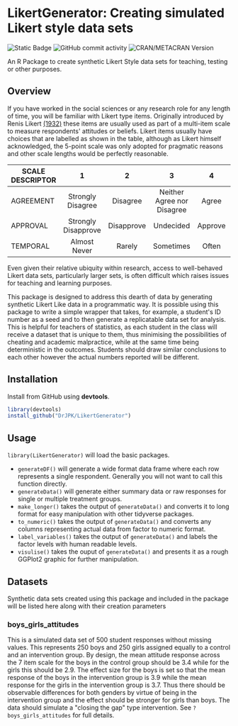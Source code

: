 # LikertGenerator: Creating simulated Likert style data sets

![Static Badge](https://img.shields.io/badge/iD-0000--0002--8126--7086-A6CE39)
![GitHub commit activity](https://img.shields.io/github/commit-activity/w/DrJPK/LikertGenerator)
![CRAN/METACRAN Version](https://img.shields.io/cran/v/LikertGenerator)

An R Package to create synthetic Likert Style data sets for teaching, testing or other purposes.

## Overview

If you have worked in the social sciences or any research role for any length of time, you will be familiar with Likert type items. Originally introduced by Renis Likert [(1932)](https://psycnet.apa.org/record/1933-01885-001) these items are usually used as part of a multi-item scale to measure respondents' attitudes or beliefs. Likert items usually have choices that are labelled as shown in the table, although as Likert himself acknowledged, the 5-point scale was only adopted for pragmatic reasons and other scale lengths would be perfectly reasonable.

|**SCALE DESCRIPTOR**|**1**|**2**|**3**|**4**|**5**|
|-----|:---:|:---:|:---:|:---:|:---:|
|AGREEMENT|Strongly Disagree|Disagree|Neither Agree nor Disagree|Agree|Strongly Agree|
|APPROVAL |Strongly Disapprove|Disapprove|Undecided|Approve|Strongly Approve|
|TEMPORAL	|Almost Never|Rarely|Sometimes|Often|Almost Always|

Even given their relative ubiquity within research, access to well-behaved Likert data sets, particularly larger sets, is often difficult which raises issues for teaching and learning purposes.

This package is designed to address this dearth of data by generating synthetic Likert Like data in a programmatic way. It is possible using this package to write a simple wrapper that takes, for example, a student's ID number as a seed and to then generate a replicatable data set for analysis.  This is helpful for teachers of statistics, as each student in the class will receive a dataset that is unique to them, thus minimising the possibilities of cheating and academic malpractice, while at the same time being deterministic in the outcomes. Students should draw similar conclusions to each other however the actual numbers reported will be different.

## Installation

Install from GitHub using **devtools**.

```R
library(devtools)
install_github("DrJPK/LikertGenerator")
```

## Usage

`library(LikertGenerator)` will load the basic packages.

* `generateDF()` will generate a wide format data frame where each row represents a single respondent. Generally you will not want to call this function directly.
* `generateData()` will generate either summary data or raw responses for single or multiple treatment groups.
* `make_longer()` takes the output of `generateData()` and converts it to long format for easy manipulation with other tidyverse packages.
* `to_numeric()` takes the output of `generateData()` and converts any columns representing actual data from factor to numeric format.
* `label_variables()` takes the output of `generateData()` and labels the factor levels with human readable levels.
* `visulise()` takes the ouput of `generateData()` and presents it as a rough GGPlot2 graphic for further manipulation.

## Datasets

Synthetic data sets created using this package and included in the package will be listed here along with their creation parameters

### boys_girls_attitudes

This is a simulated data set of 500 student responses without missing values. This represents 250 boys and 250 girls assigned equally to a control and an intervention group. By design, the mean attitude response across the 7 item scale for the boys in the control group should be 3.4 while for the girls this should be 2.9. The effect size for the boys is set so that the mean response of the boys in the intervention group is 3.9 while the mean response for the girls in the intervention group is 3.7.  Thus there should be observable differences for both genders by virtue of being in the intervention group and the effect should be stronger for girls than boys. The data should simulate a "closing the gap" type intervention. See `?boys_girls_attitudes` for full details.


